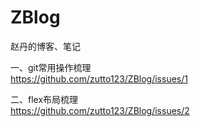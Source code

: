 # ZBlog
赵丹的博客、笔记

一、git常用操作梳理    
https://github.com/zutto123/ZBlog/issues/1

二、flex布局梳理  
https://github.com/zutto123/ZBlog/issues/2
